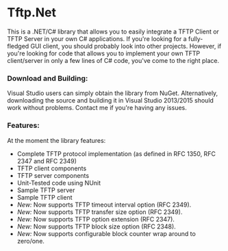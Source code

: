 # Tftp.Net
This is a .NET/C# library that allows you to easily integrate a TFTP Client or TFTP Server in your own C# applications. 
If you're looking for a fully-fledged GUI client, you should probably look into other projects. However, if you're looking for code that allows you to implement your own TFTP client/server in only a few lines of C# code, you've come to the right place.

### Download and Building:
Visual Studio users can simply obtain the library from NuGet.
Alternatively, downloading the source and building it in Visual Studio 2013/2015 should work without problems. Contact me if you're having any issues.

### Features:
At the moment the library features:
- Complete TFTP protocol implementation (as defined in RFC 1350, RFC 2347 and RFC 2349)
- TFTP client components 
- TFTP server components 
- Unit-Tested code using NUnit
- Sample TFTP server
- Sample TFTP client
- *New:* Now supports TFTP timeout interval option (RFC 2349).
- *New:* Now supports TFTP transfer size option (RFC 2349).
- *New:* Now supports TFTP option extension (RFC 2347).
- *New:* Now supports TFTP block size option (RFC 2348).
- *New:* Now supports configurable block counter wrap around to zero/one.
